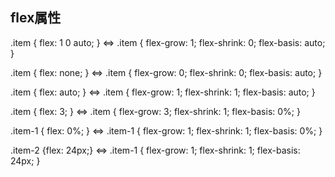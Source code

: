 ## flex属性

.item {
	flex: 1 0 auto;
}
<=>
.item {
    flex-grow: 1;
    flex-shrink: 0;
    flex-basis: auto;
}

.item {
	flex: none;
}
<=>
.item {
    flex-grow: 0;
    flex-shrink: 0;
    flex-basis: auto;
}

.item {
	flex: auto;
}
<=>
.item {
    flex-grow: 1;
    flex-shrink: 1;
    flex-basis: auto;
}

.item {
	flex: 3;
}
<=>
.item {
    flex-grow: 3;
    flex-shrink: 1;
    flex-basis: 0%;
}

.item-1 {
	flex: 0%;
}
<=>
.item-1 {
    flex-grow: 1;
    flex-shrink: 1;
    flex-basis: 0%;
}

.item-2 {flex: 24px;}
<=>
.item-1 {
    flex-grow: 1;
    flex-shrink: 1;
    flex-basis: 24px;
}